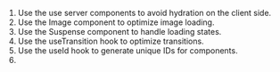 1. Use the use server components to avoid hydration on the client side.
2. Use the Image component to optimize image loading.
3. Use the Suspense component to handle loading states.
4. Use the useTransition hook to optimize transitions.
5. Use the useId hook to generate unique IDs for components.
6.
